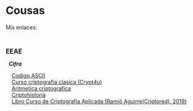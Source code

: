 # Cousas
<p>Mis enlaces:</p>
<br>
<p><b><big>EEAE</big></b></p>
<p>&nbsp;&nbsp;<b><i>Cifra</i></b></p>
<p>
  &nbsp;&nbsp;&nbsp;&nbsp;<a href="https://elcodigoascii.com.ar/">Codigo ASCII</a>
  <br>
  &nbsp;&nbsp;&nbsp;&nbsp;<a href="http://www.criptored.upm.es/crypt4you/temas/criptografiaclasica/leccion1.html">Curso criptografia clasica (Crypt4u)</a>
  <br>
  &nbsp;&nbsp;&nbsp;&nbsp;<a href="http://www.dma.fi.upm.es/recursos/aplicaciones/matematica_discreta/web/aritmetica_modular/criptografia.html">Aritmetica criptografica</a>
  <br>
  &nbsp;&nbsp;&nbsp;&nbsp;<a href="http://www.criptohistoria.es/index.html">Criptohistoria</a>
  <br>
  &nbsp;&nbsp;&nbsp;&nbsp;<a href="http://www.criptored.upm.es/descarga/CursoCriptografiaAplicada2018.pdf">Libro Curso de Criptografía Aplicada (Ramió Aguirre(Criptored), 2019)</a>
  <br>
</p>

